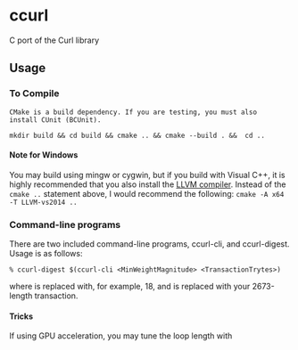 # ccurl
C port of the Curl library

## Usage

### To Compile

    CMake is a build dependency. If you are testing, you must also
    install CUnit (BCUnit).

`mkdir build && cd build && cmake .. && cmake --build . &&  cd ..`

#### Note for Windows

You may build using mingw or cygwin, but if you build with Visual C++, it is
highly recommended that you also install the 
[LLVM compiler](http://releases.llvm.org/download.html). Instead of the `cmake ..`
statement above, I would recommend the following: `cmake -A x64 -T LLVM-vs2014 ..`

### Command-line programs

There are two included command-line programs, ccurl-cli, and ccurl-digest. Usage 
is as follows:

`% ccurl-digest $(ccurl-cli <MinWeightMagnitude> <TransactionTrytes>)`

where <MinWeightMagnitude> is replaced with, for example, 18, and 
<TransactionTrytes> is replaced with your 2673-length transaction.

#### Tricks

If using GPU acceleration, you may tune the loop length with 
